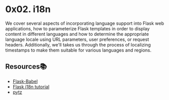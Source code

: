 ﻿
# 0x02. i18n

We cover several aspects of incorporating language support into Flask web applications,  how to parameterize Flask templates in order to display content in different languages and how to determine the appropriate language locale using URL parameters, user preferences, or request headers. Additionally, we'll takes us through the process of localizing timestamps to make them suitable for various languages and regions.

## Resources📚

-   [Flask-Babel](https://flask-babel.tkte.ch/)
-   [Flask i18n tutorial](https://blog.miguelgrinberg.com/post/the-flask-mega-tutorial-part-xiii-i18n-and-l10n)
-   [pytz](https://pytz.sourceforge.net/)


